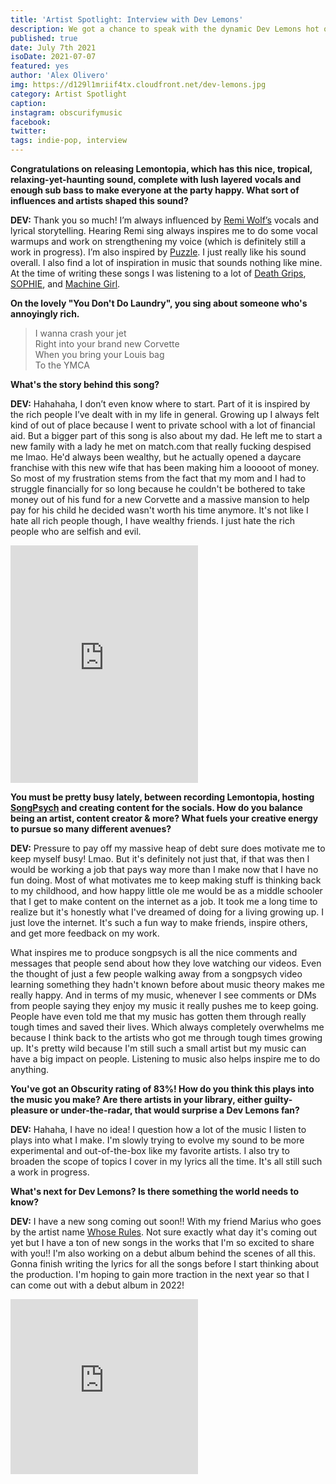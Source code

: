 ```yaml
---
title: 'Artist Spotlight: Interview with Dev Lemons'
description: We got a chance to speak with the dynamic Dev Lemons hot off the release of her second EP, Lemontopia.
published: true
date: July 7th 2021
isoDate: 2021-07-07
featured: yes
author: 'Alex Olivero'
img: https://d129l1mriif4tx.cloudfront.net/dev-lemons.jpg
category: Artist Spotlight
caption: 
instagram: obscurifymusic
facebook:
twitter:
tags: indie-pop, interview
---
```


**Congratulations on releasing Lemontopia, which has this nice, tropical, relaxing-yet-haunting sound, complete with lush layered vocals and enough sub bass to make everyone at the party happy. What sort of influences and artists shaped this sound?**

**DEV:** Thank you so much! I’m always influenced by [Remi Wolf’s](https://open.spotify.com/artist/0NB5HROxc8dDBXpkIi1v3d?si=ICk5SYZ-QI6I7vglicQRdA) vocals and lyrical storytelling. Hearing Remi sing always inspires me to do some vocal warmups and work on strengthening my voice (which is definitely still a work in progress). I’m also inspired by [Puzzle](https://open.spotify.com/artist/3JDZy6EWo6V8yABANunf6V?si=_PjLjqbcS6aO3vbc32A6zQ). I just really like his sound overall. I also find a lot of inspiration in music that sounds nothing like mine. At the time of writing these songs I was listening to a lot of [Death Grips](https://open.spotify.com/artist/5RADpgYLOuS2ZxDq7ggYYH?si=hHLx4UYySpG1urU_8vkf0g), [SOPHIE](https://open.spotify.com/artist/5a2w2tgpLwv26BYJf2qYwu?si=WolKnOxRQVys3nPzQP2etw), and [Machine Girl](https://open.spotify.com/artist/17Vw9uuOYB7XYjPt0LNFN0?si=xgRVFl44T8m3itVgjyaaNA). 


**On the lovely "You Don't Do Laundry", you sing about someone who's annoyingly rich.**

> I wanna crash your jet
<br/>Right into your brand new Corvette
<br/>When you bring your Louis bag
<br/>To the YMCA

**What's the story behind this song?**

**DEV:** Hahahaha, I don’t even know where to start. Part of it is inspired by the rich people I’ve dealt with in my life in general. Growing up I always felt kind of out of place because I went to private school with a lot of financial aid. But a bigger part of this song is also about my dad. He left me to start a new family with a lady he met on match.com that really fucking despised me lmao. He'd always been wealthy, but he actually opened a daycare franchise with this new wife that has been making him a looooot of money. So most of my frustration stems from the fact that my mom and I had to struggle financially for so long because he couldn't be bothered to take money out of his fund for a new Corvette and a massive mansion to help pay for his child he decided wasn't worth his time anymore. It's not like I hate all rich people though, I have wealthy friends. I just hate the rich people who are selfish and evil. 

<iframe src="https://open.spotify.com/embed/track/4szRT6eJF2TgqqZp4MXOVI" width="300" height="380" frameborder="0" allowtransparency="true" allow="encrypted-media"></iframe>

**You must be pretty busy lately, between recording Lemontopia, hosting [SongPsych](https://www.songpsych.com/) and creating content for the socials.  How do you balance being an artist, content creator & more? What fuels your creative energy to pursue so many different avenues?**

**DEV:** Pressure to pay off my massive heap of debt sure does motivate me to keep myself busy! Lmao. But it's definitely not just that, if that was then I would be working a job that pays way more than I make now that I have no fun doing. Most of what motivates me to keep making stuff is thinking back to my childhood, and how happy little ole me would be as a middle schooler that I get to make content on the internet as a job. It took me a long time to realize but it's honestly what I've dreamed of doing for a living growing up. I just love the internet. It's such a fun way to make friends, inspire others, and get more feedback on my work. 

What inspires me to produce songpsych is all the nice comments and messages that people send about how they love watching our videos. Even the thought of just a few people walking away from a songpsych video learning something they hadn't known before about music theory makes me really happy. And in terms of my music, whenever I see comments or DMs from people saying they enjoy my music it really pushes me to keep going. People have even told me that my music has gotten them through really tough times and saved their lives. Which always completely overwhelms me because I think back to the artists who got me through tough times growing up. It's pretty wild because I'm still such a small artist but my music can have a big impact on people. Listening to music also helps inspire me to do anything. 


**You've got an Obscurity rating of 83%! How do you think this plays into the music you make? Are there artists in your library, either guilty-pleasure or under-the-radar, that would surprise a Dev Lemons fan?**

**DEV:** Hahaha, I have no idea! I question how a lot of the music I listen to plays into what I make. I'm slowly trying to evolve my sound to be more experimental and out-of-the-box like my favorite artists. I also try to broaden the scope of topics I cover in my lyrics all the time. It's all still such a work in progress. 


**What's next for Dev Lemons? Is there something the world needs to know?**

**DEV:** I have a new song coming out soon!! With my friend Marius who goes by the artist name [Whose Rules](https://open.spotify.com/artist/3GAycRSOI4PRxEe6e1Ci8j?si=AYTgERM2SciZIYanTjnjvw). Not sure exactly what day it's coming out yet but I have a ton of new songs in the works that I'm so excited to share with you!! I'm also working on a debut album behind the scenes of all this. Gonna finish writing the lyrics for all the songs before I start thinking about the production. I'm hoping to gain more traction in the next year so that I can come out with a debut album in 2022!

<iframe src="https://open.spotify.com/embed/album/6mSnfUrjXmb6ybksYmdNAB" width="300" height="280" frameborder="0" allowtransparency="true" allow="encrypted-media"></iframe>